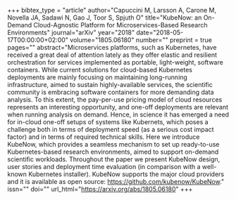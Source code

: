 +++
bibtex_type = "article"
author="Capuccini M, Larsson A, Carone M, Novella JA, Sadawi N, Gao J, Toor S, Spjuth O"
title="KubeNow: an On-Demand Cloud-Agnostic Platform for Microservices-Based Research Environments"
journal="arXiv"
year="2018"
date="2018-05-17T00:00:00+02:00"
volume="1805.06180"
number=""
preprint = true
pages=""
abstract="Microservices platforms, such as Kubernetes, have received a great deal of attention lately as they offer elastic and resilient orchestration for services implemented as portable, light-weight, software containers. While current solutions for cloud-based Kubernetes deployments are mainly focusing on maintaining long-running infrastructure, aimed to sustain highly-available services, the scientific community is embracing software containers for more demanding data analysis. To this extent, the pay-per-use pricing model of cloud resources represents an interesting opportunity, and one-off deployments are relevant when running analysis on demand. Hence, in science it has emerged a need for in-cloud one-off setups of systems like Kubernets, which poses a challenge both in terms of deployment speed (as a serious cost impact factor) and in terms of required technical skills. Here we introduce KubeNow, which provides a seamless mechanism to set up ready-to-use Kubernetes-based research environments, aimed to support on-demand scientific workloads. Throughout the paper we present KubeNow design, user stories and deployment time evaluation (in comparison with a well-known Kubernetes installer). KubeNow supports the major cloud providers and it is available as open source: https://github.com/kubenow/KubeNow."
issn=""
doi=""
url_html="https://arxiv.org/abs/1805.06180"
+++
